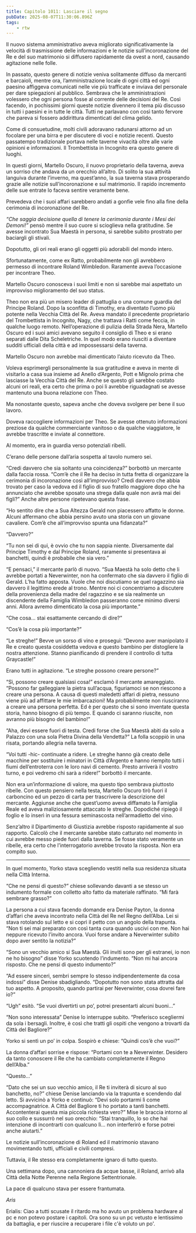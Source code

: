 ```yaml
---
title: Capitolo 1011: Lasciare il segno
pubDate: 2025-08-07T11:30:06.896Z
tags:
    - rtw
---
```



Il nuovo sistema amministrativo aveva migliorato significativamente la velocità di trasmissione delle informazioni e le notizie sull’incoronazione del Re e del suo matrimonio si diffusero rapidamente da ovest a nord, causando agitazione nelle folle.


In passato, questo genere di notizie veniva solitamente diffuso da mercanti e barcaioli, mentre ora, l’amministrazione locale di ogni città ed ogni paesino affiggeva comunicati nelle vie più trafficate e inviava del personale per dare spiegazioni al pubblico. Sembrava che le amministrazioni volessero che ogni persona fosse al corrente delle decisioni del Re. Così facendo, in pochissimi giorni queste notizie divennero il tema più discusso in tutti i paesini e in tutte le città. Tutti ne parlavano con così tanto fervore che pareva si fossero addirittura dimenticati del clima gelido.


Come di consuetudine, molti civili adoravano radunarsi attorno ad un focolare per una birra e per discutere di voci e notizie recenti. Questo passatempo tradizionale portava nelle taverne vivacità oltre alle varie opinioni e informazioni. Il Trombettista in Incognito era questo genere di luoghi.


In questi giorni, Martello Oscuro, il nuovo proprietario della taverna, aveva un sorriso che andava da un orecchio all’altro. Di solito la sua attività languiva durante l’inverno, ma quest’anno, la sua taverna stava prosperando grazie alle notizie sull’incoronazione e sul matrimonio. Il rapido incremento delle sue entrate lo faceva sentire veramente bene.


Prevedeva che i suoi affari sarebbero andati a gonfie vele fino alla fine della cerimonia di incoronazione del Re.


<em>“Che saggia decisione quella di tenere la cerimonia durante i Mesi dei Demoni!”</em> pensò mentre il suo cuore si scioglieva nella gratitudine. Se avesse incontrato Sua Maestà in persona, si sarebbe subito prostrato per baciargli gli stivali.


Dopotutto, gli ori reali erano gli oggetti più adorabili del mondo intero.


Sfortunatamente, come ex Ratto, probabilmente non gli avrebbero permesso di incontrare Roland Wimbledon. Raramente aveva l’occasione per incontrare Theo.


Martello Oscuro conosceva i suoi limiti e non si sarebbe mai aspettato un improvviso miglioramento del suo status.


Theo non era più un misero leader di pattuglia o una comune guardia del Principe Roland. Dopo la sconfitta di Timothy, era diventato l’uomo più potente nella Vecchia Città del Re. Aveva mandato il precedente proprietario del Trombettista in Incognito, Nagy, che trattava i Ratti come feccia, in qualche luogo remoto. Nell’operazione di pulizia della Strada Nera, Martello Oscuro ed i suoi amici avevano seguito il consiglio di Theo e si erano separati dalle Dita Scheletriche. In quel modo erano riusciti a diventare sudditi ufficiali della città e ad impossessarsi della taverna.


Martello Oscuro non avrebbe mai dimenticato l’aiuto ricevuto da Theo.


Voleva esprimergli personalmente la sua gratitudine e aveva in mente di visitarlo a casa sua insieme ad Anello d’Argento, Pott e Mignolo prima che lasciasse la Vecchia Città del Re. Anche se questo gli sarebbe costato alcuni ori reali, era certo che prima o poi li avrebbe riguadagnati se avesse mantenuto una buona relazione con Theo.


Ma nonostante questo, sapeva anche che doveva svolgere per bene il suo lavoro.


Doveva raccogliere informazioni per Theo. Se avesse ottenuto informazioni preziose da qualche commerciante vanitoso o da qualche viaggiatore, le avrebbe trascritte e inviate al connettore.


Al momento, era in guardia verso potenziali ribelli.


C’erano delle persone dall’aria sospetta al tavolo numero sei.


“Credi davvero che sia soltanto una coincidenza?” borbottò un mercante dalla faccia rossa. “Com’è che il Re ha deciso in tutta fretta di organizzare la cerimonia di incoronazione così all’improvviso? Credi davvero che abbia trovato per caso la vedova ed il figlio di suo fratello maggiore dopo che ha annunciato che avrebbe sposato una strega dalla quale non avrà mai dei figli?” Anche altre persone ripetevano questa frase.


“Ho sentito dire che a Sua Altezza Gerald non piacessero affatto le donne. Alcuni affermano che abbia persino avuto una storia con un giovane cavaliere. Com’è che all’improvviso spunta una fidanzata?”


“Davvero?”


“Tu non sei di qui, è ovvio che tu non sappia niente. Diversamente dal Principe Timothy e dal Principe Roland, raramente si presentava ai banchetti, quindi è probabile che sia vero.”


“E pensaci,” il mercante parlò di nuovo. “Sua Maestà ha solo detto che li avrebbe portati a Neverwinter, non ha confermato che sia davvero il figlio di Gerald. L’ha fatto apposta. Vuole che noi discutiamo se quel ragazzino sia davvero il legittimo erede al trono. Mentre noi ci concentriamo a discutere della provenienza della madre del ragazzino e se sia realmente un discendente della Famiglia Wimbledon passeranno come minimo diversi anni. Allora avremo dimenticato la cosa più importante.”


“Che cosa... stai esattamente cercando di dire?”


“Cos’è la cosa più importante?”


“Le streghe!” Bevve un sorso di vino e proseguì: “Devono aver manipolato il Re e creato questa cosiddetta vedova e questo bambino per distogliere la nostra attenzione. Stanno pianificando di prendere il controllo di tutta Graycastle!”


Erano tutti in agitazione. “Le streghe possono creare persone?”


“Sì, possono creare qualsiasi cosa!” esclamò il mercante amareggiato. “Possono far galleggiare la pietra sull’acqua, figuriamoci se non riescono a creare una persona. A causa di questi maledetti affari di pietra, nessuno viene più ad affittare le mie imbarcazioni! Ma probabilmente non riusciranno a creare una persona perfetta. Ed è per questo che si sono inventate questa storia, hanno bisogno di più tempo. E quando ci saranno riuscite, non avranno più bisogno del bambino!”


“Aha, devi essere fuori di testa. Credi forse che Sua Maestà abiti da solo a Palazzo con una sola Pietra Divina della Vendetta?” La folla scoppiò in una risata, portando allegria nella taverna.


“Voi tutti -hic- continuate a ridere. Le streghe hanno già creato delle macchine per sostituire i minatori in Città d’Argento e hanno riempito tutti i fiumi dell’entroterra con le loro navi di cemento. Presto arriverà il vostro turno, e poi vedremo chi sarà a ridere!” borbottò il mercante.


Non era un’informazione di valore, ma questo tipo sembrava piuttosto ribelle. Con questo pensiero nella testa, Martello Oscuro tirò fuori il carboncino ed un pezzo di carta per trascrivere la descrizione del mercante. Aggiunse anche che quest’uomo aveva diffamato la Famiglia Reale ed aveva maliziosamente attaccato le streghe. Dopodiché ripiegò il foglio e lo inserì in una fessura seminascosta nell’armadietto del vino.


Senz’altro il Dipartimento di Giustizia avrebbe risposto rapidamente al suo rapporto. Calcolò che il mercante sarebbe stato catturato nel momento in cui avrebbe messo piede fuori dalla taverna. Se fosse stato veramente un ribelle, era certo che l’interrogatorio avrebbe trovato la risposta. Non era compito suo.


***






In quel momento, Yorko stava scegliendo vestiti nella sua residenza situata nella Città Interna.


“Che ne pensi di questo?” chiese sollevando davanti a se stesso un indumento formale con colletto alto fatto da materiale raffinato. “Mi farà sembrare grasso?”


La persona a cui stava facendo domande era Denise Payton, la donna d’affari che aveva incontrato nella Città del Re nel Regno dell’Alba. Lei si stava rotolando sul letto e si coprì il petto con un angolo della trapunta. “Non ti sei mai preparato con così tanta cura quando uscivi con me. Non hai neppure ricevuto l’invito ancora. Vuoi forse andare a Neverwinter subito dopo aver sentito la notizia?”


“Sono un vecchio amico si Sua Maestà. Gli inviti sono per gli estranei, io non ne ho bisogno” disse Yorko scuotendo l’indumento. “Non mi hai ancora risposto. Che ne pensi di questo indumento?”


“Ad essere sinceri, sembri sempre lo stesso indipendentemente da cosa indossi” disse Denise sbadigliando. “Dopotutto non sono stata attratta dal tuo aspetto. A proposito, quando partirai per Neverwinter, cosa dovrei fare io?”


“Ugh” esitò. “Se vuoi divertirti un po’, potrei presentarti alcuni buoni...”


“Non sono interessata” Denise lo interruppe subito. “Preferisco scegliermi da sola i bersagli. Inoltre, è così che tratti gli ospiti che vengono a trovarti da Città del Bagliore?”


Yorko si sentì un po’ in colpa. Sospirò e chiese: “Quindi cos’è che vuoi?”


La donna d’affari sorrise e rispose: “Portami con te a Neverwinter. Desidero da tanto conoscere il Re che ha cambiato completamente il Regno dell’Alba.”


“Questo...”


“Dato che sei un suo vecchio amico, il Re ti inviterà di sicuro al suo banchetto, no?” chiese Denise lanciando via la trapunta e scendendo dal letto. Si avvicinò a Yorko e continuò: “Devi solo portarmi lì come accompagnatrice. A Città del Bagliore ti ho portato a tanti banchetti. Accontenterai questa mia piccola richiesta vero?” Mise le braccia intorno al suo collo e sussurrò nel suo orecchio: “Stai tranquillo, lo so che hai intenzione di incontrarti con qualcuno lì... non interferirò e forse potrei anche aiutarti.”


Le notizie sull’incoronazione di Roland ed il matrimonio stavano movimentando tutti, ufficiali e civili compresi.


Tuttavia, il Re stesso era completamente ignaro di tutto questo.


Una settimana dopo, una cannoniera da acque basse, il Roland, arrivò alla Città della Notte Perenne nella Regione Settentrionale.


La pace di qualcuno stava per essere frantumata.




<em>Aris</em>


Erialis: Ciao a tutti scusate il ritardo ma ho avuto un problema hardware al pc e non potevo postare i capitoli. Ora sono su un pc vetusto e lentissimo da battaglia, e per riuscire a recuperare i file c'è voluto un po'.
                        


                                



